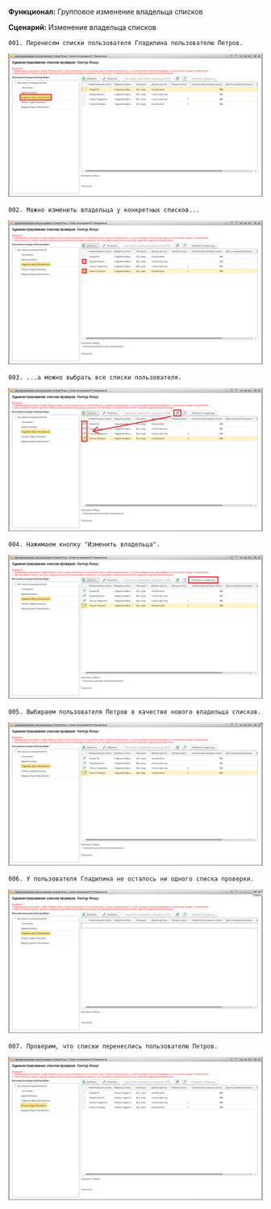 **Функционал:** Групповое изменение владельца списков


**Сценарий:** Изменение владельца списков

	001. Перенесем списки пользователя Гладилина пользователю Петров.
![](Групповое_изменение_владельца_списков/Групповое_изменение_владельца_списков_5_Изменение_владельца_списков_001.png)

	002. Можно изменить владельца у конкретных списков...
![](Групповое_изменение_владельца_списков/Групповое_изменение_владельца_списков_12_Изменение_владельца_списков_002.png)

	003. ...а можно выбрать все списки пользователя.
![](Групповое_изменение_владельца_списков/Групповое_изменение_владельца_списков_13_Изменение_владельца_списков_003.png)

	004. Нажимаем кнопку "Изменить владельца".
![](Групповое_изменение_владельца_списков/Групповое_изменение_владельца_списков_14_Изменение_владельца_списков_004.png)

	005. Выбираем пользователя Петров в качестве нового владельца списков.
![](Групповое_изменение_владельца_списков/Групповое_изменение_владельца_списков_17_Изменение_владельца_списков_005.png)

	006. У пользователя Гладилина не осталось ни одного списка проверки.
![](Групповое_изменение_владельца_списков/Групповое_изменение_владельца_списков_19_Изменение_владельца_списков_006.png)

	007. Проверим, что списки перенеслись пользователю Петров.
![](Групповое_изменение_владельца_списков/Групповое_изменение_владельца_списков_20_Изменение_владельца_списков_007.png)
